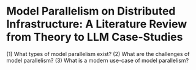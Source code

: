 # Model Parallelism on Distributed Infrastructure: A Literature Review from Theory to LLM Case-Studies

(1) What types of model parallelism exist? 
(2) What are the challenges of model parallelism? 
(3) What is a modern use-case of model parallelism?